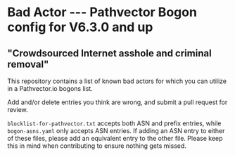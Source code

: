 # Bad Actor --- Pathvector Bogon config for V6.3.0 and up
## "Crowdsourced Internet asshole and criminal removal"
This repository contains a list of known bad actors for which you can utilize in a Pathvector.io bogons list. 

Add and/or delete entries you think are wrong, and submit a pull request for review.

`blocklist-for-pathvector.txt` accepts both ASN and prefix entries, while `bogon-asns.yaml` only accepts ASN entries. If adding an ASN entry to either of these files, please add an 
equivalent entry to the other file. Please keep this in mind when contributing to ensure nothing gets missed.
